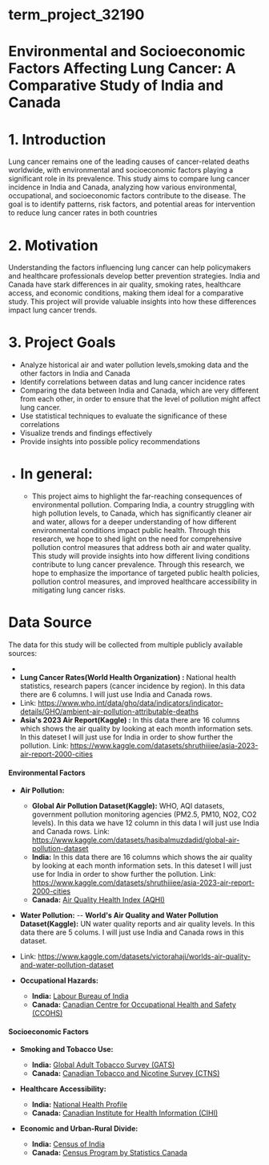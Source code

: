 # term_project_32190
# Environmental and Socioeconomic Factors Affecting Lung Cancer: A Comparative Study of India and Canada
# 1. Introduction #
Lung cancer remains one of the leading causes of cancer-related deaths worldwide, with environmental and socioeconomic factors playing a significant role in its prevalence. This study aims to compare lung cancer incidence in India and Canada, analyzing how various environmental, occupational, and socioeconomic factors contribute to the disease. The goal is to identify patterns, risk factors, and potential areas for intervention to reduce lung cancer rates in both countries

# 2. Motivation #
Understanding the factors influencing lung cancer can help policymakers and healthcare professionals develop better prevention strategies. India and Canada have stark differences in air quality, smoking rates, healthcare access, and economic conditions, making them ideal for a comparative study. This project will provide valuable insights into how these differences impact lung cancer trends.

# 3. Project Goals #
- Analyze historical air and water pollution levels,smoking data and the other factors in India and Canada
- Identify correlations between datas and lung cancer incidence rates
- Comparing the data between India and Canada, which are very different from each other, in order to ensure that the level of pollution might affect lung cancer.
- Use statistical techniques to evaluate the significance of these correlations
- Visualize trends and findings effectively
- Provide insights into possible policy recommendations
-  # In general:
      - This project aims to highlight the far-reaching consequences of environmental pollution. Comparing India, a country struggling with high pollution levels, to Canada, which has significantly cleaner          air and water, allows for a deeper understanding of how different environmental conditions impact public health. Through this research, we hope to shed light on the need for comprehensive pollution          control measures that address both air and water quality. This study will provide insights into how different living conditions contribute to lung cancer prevalence. Through this research, we hope 
        to emphasize the importance of targeted public health policies, pollution control measures, and improved healthcare accessibility in mitigating lung cancer risks.
        
# Data Source #
The data for this study will be collected from multiple publicly available sources:

-
- **Lung Cancer Rates(World Health Organization) :** National health statistics, research papers (cancer incidence by region). In this data there are 6 columns. I will just use India and Canada rows.
- Link: https://www.who.int/data/gho/data/indicators/indicator-details/GHO/ambient-air-pollution-attributable-deaths
- **Asia's 2023 Air Report(Kaggle) :** In this data there are 16 columns which shows the air quality by looking at each month information sets. In this dateset I will just use for India in order to show further the pollution. Link: https://www.kaggle.com/datasets/shruthiiiee/asia-2023-air-report-2000-cities

#### **Environmental Factors**
- **Air Pollution:**
  - **Global Air Pollution Dataset(Kaggle):**  WHO, AQI datasets, government pollution monitoring agencies (PM2.5, PM10, NO2, CO2 levels). In this data we have 12 column in this data I will just use India 
  and Canada rows. Link: https://www.kaggle.com/datasets/hasibalmuzdadid/global-air-pollution-dataset
  - **India:** In this data there are 16 columns which shows the air quality by looking at each month information sets. In this dateset I will just use for India in order to show further the pollution. 
  Link: https://www.kaggle.com/datasets/shruthiiiee/asia-2023-air-report-2000-cities
  - **Canada:** [Air Quality Health Index (AQHI)](https://www.canada.ca/en/environment-climate-change/services/air-quality-health-index.html)  

- **Water Pollution:**
  -- **World's Air Quality and Water Pollution Dataset(Kaggle):** UN water quality reports and air quality levels. In this data there are 5 colums. I will just use India and Canada rows in this dataset.
- Link: https://www.kaggle.com/datasets/victorahaji/worlds-air-quality-and-water-pollution-dataset

- **Occupational Hazards:**  
  - **India:** [Labour Bureau of India](https://labour.gov.in/labourbureau)  
  - **Canada:** [Canadian Centre for Occupational Health and Safety (CCOHS)](https://www.ccohs.ca/)  

#### **Socioeconomic Factors**
- **Smoking and Tobacco Use:**  
  - **India:** [Global Adult Tobacco Survey (GATS)](https://ntcp.nhp.gov.in/)  
  - **Canada:** [Canadian Tobacco and Nicotine Survey (CTNS)](https://www.canada.ca/en/health-canada/services/canadian-tobacco-nicotine-survey.html)  

- **Healthcare Accessibility:**  
  - **India:** [National Health Profile](https://www.cbhidghs.nic.in/)  
  - **Canada:** [Canadian Institute for Health Information (CIHI)](https://www.cihi.ca/)  

- **Economic and Urban-Rural Divide:**  
  - **India:** [Census of India](https://censusindia.gov.in/)  
  - **Canada:** [Census Program by Statistics Canada](https://www12.statcan.gc.ca/census-recensement/index-eng.cfm)  




